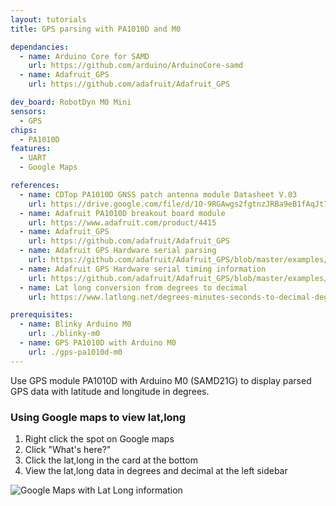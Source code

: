 ```yaml
---
layout: tutorials
title: GPS parsing with PA1010D and M0

dependancies:
  - name: Arduino Core for SAMD
    url: https://github.com/arduino/ArduinoCore-samd
  - name: Adafruit_GPS
    url: https://github.com/adafruit/Adafruit_GPS

dev_board: RobotDyn M0 Mini
sensors:
  - GPS
chips:
  - PA1010D
features:
  - UART
  - Google Maps

references:
  - name: CDTop PA1010D GNSS patch antenna module Datasheet V.03
    url: https://drive.google.com/file/d/1O-9RGAwgs2fgtnzJRBa9eB1fAqJt7n_k/view
  - name: Adafruit PA1010D breakout board module
    url: https://www.adafruit.com/product/4415
  - name: Adafruit_GPS
    url: https://github.com/adafruit/Adafruit_GPS
  - name: Adafruit GPS Hardware serial parsing
    url: https://github.com/adafruit/Adafruit_GPS/blob/master/examples/GPS_HardwareSerial_Parsing/GPS_HardwareSerial_Parsing.ino
  - name: Adafruit GPS Hardware serial timing information
    url: https://github.com/adafruit/Adafruit_GPS/blob/master/examples/GPS_HardwareSerial_Timing/GPS_HardwareSerial_Timing.ino
  - name: Lat long conversion from degrees to decimal
    url: https://www.latlong.net/degrees-minutes-seconds-to-decimal-degrees

prerequisites:
  - name: Blinky Arduino M0
    url: ./blinky-m0
  - name: GPS PA1010D with Arduino M0
    url: ./gps-pa1010d-m0
---
```


Use GPS module PA1010D with Arduino M0 (SAMD21G) to display parsed GPS data with latitude and longitude in degrees.

### Using Google maps to view lat,long

1. Right click the spot on Google maps
1. Click "What's here?"
1. Click the lat,long in the card at the bottom
1. View the lat,long data in degrees and decimal at the left sidebar

<img src="{{ site.url }}/assets/images/tutorials/gps-pa1010d-m0-parsing-gmaps.jpg" alt="Google Maps with Lat Long information">
